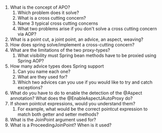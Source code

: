 1) What is the concept of APO?
   1) Which problem does it solve?
   2) What is a cross cutting concern?
   3) Name 3 typical cross cutting concerns
   4) What two problems arise if you don't solve a cross cutting concern via AOP?
2) What is a point cut, a joint point, an advice, an aspect, weaving?
3) How does spring solve/implement a cross-cutting concern?
4) What are the limitations of the two proxy-types?
   1) What visibility must Spring bean methods have to be proxied using Spring AOP? 
5) How many advice types does Spring support
   1) Can you name each one?
   2) What are they used for?
   3) Which two advices can you use if you would like to try and catch exceptions?
6) What do you have to do to enable the detection of the @Aspect annotation? What does the @EnableAspectJAutoProxy do?
7) If shown pointcut expressions, would you understand them? 
   1) For example, what would be the correct pointcut expression to match both getter and setter methods?
8) What is the JoinPoint argument used for?
9) What is a ProceedingJoinPoint? When is it used?